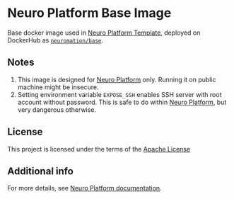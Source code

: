 Neuro Platform Base Image
====================

Base docker image used in [Neuro Platform Template](https://github.com/neuromation/cookiecutter-neuro-project/), deployed on DockerHub as [`neuromation/base`](https://hub.docker.com/r/neuromation/base).

Notes
-----
1. This image is designed for [Neuro Platform](https://neu.ro/platform) only. Running it on public machine might be insecure.
2. Setting environment variable `EXPOSE_SSH` enables SSH server with root account without password. This is safe to do within [Neuro Platform](https://neu.ro/platform), but very dangerous otherwise.

License
-------
This project is licensed under the terms of the [Apache License](/LICENSE)

Additional info
---------------
For more details, see [Neuro Platform documentation](https://docs.neu.ro).
